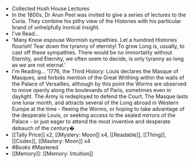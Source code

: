 - Collected Hush House Lectures
- In the 1800s, Dr Arun Peel was invited to give a series of lectures to the Curia. They combine his pithy view of the Histories with his particular brand of unhelpfully ironical insight.
- I've Read...
- 'Many Know espouse Wormish sympathies. Let a hundred Histories flourish! Tear down the tyranny of eternity! To grow Long is, usually, to cast off these sympathies. There would be no immortality without Eternity, and Eternity, we often seem to decide, is only tyranny as long as <i>we</i> are not eternal.'
- I'm Reading...
  '1776, the Third History: Louis declares the Masque of Masques, and forbids mention of the Great Writhing within the walls of the Palace of Versailles, although by this point the Worms are observed to move openly along the boulevards of Paris, sometimes even in daylight. The Army is redeployed to defend the Court. The Masque lasts one lunar month, and attracts several of the Long abroad in Western Europe at the time - fleeing the Worms, or hoping to take advantage of the desperate Louis, or seeking access to the sealed mirrors of the Palace - or just eager to attend the most inventive and desperate debauch of the century�
- [[Tally Price]] x2, [[Mystery: Moon]] x4, [[Readable]], [[Thing]], [[Codex]], [[Mastery: Moon]] x4
- #Books #Mastered
- [[Memory]]: [[Memory: Intuition]]